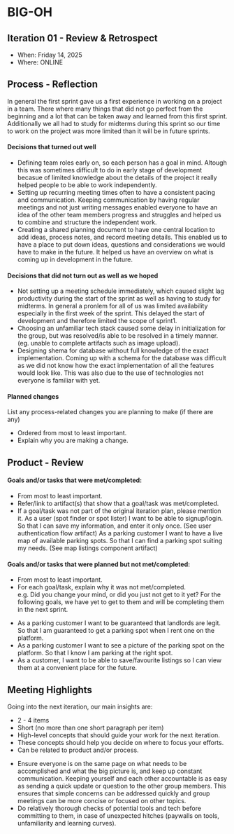 # BIG-OH

## Iteration 01 - Review & Retrospect

 * When: Friday 14, 2025
 * Where: ONLINE

## Process - Reflection

In general the first sprint gave us a first experience in working on a project in a team. There where many things that did not go perfect from the beginning and a lot that can be taken away and learned from this first sprint. Additionally we all had to study for midterms during this sprint so our time to work on the project was more limited than it will be in future sprints.

#### Decisions that turned out well
- Defining team roles early on, so each person has a goal in mind. Altough this was sometimes difficult to do in early stage of development becasue of limited knowledge about the details of the project it really helped people to be able to work independently.  
- Setting up recurring meeting times often to have a consistent pacing and communication. Keeping communication by having regular meetings and not just writing messages enabled everyone to have an idea of the other team members progress and struggles and helped us to combine and structure the independent work. 
- Creating a shared planning document to have one central location to add ideas, process notes, and record meeting details. This enabled us to have a place to put down ideas, questions and considerations we would have to make in the future. It helped us have an overview on what is coming up in development in the future.


#### Decisions that did not turn out as well as we hoped
- Not setting up a meeting schedule immediately, which caused slight lag productivity during the start of the sprint as well as having to study for midterms. In general a pronlem for all of us was limited availability especially in the first week of the sprint. This delayed the start of development and therefore limited the scope of sprint1.
- Choosing an unfamiliar tech stack caused some delay in initialization for the group, but was resolved/is able to be resolved in a timely manner. (eg. unable to complete artifacts such as image upload).
- Designing shema for database without full knowledge of the exact implementation. Coming up with a schema for the database was difficult as we did not know how the exact implementation of all the features would look like. This was also due to the use of technologies not everyone is familiar with yet.


#### Planned changes

List any process-related changes you are planning to make (if there are any)

 * Ordered from most to least important.
 * Explain why you are making a change.

## Product - Review

#### Goals and/or tasks that were met/completed:

 * From most to least important.
 * Refer/link to artifact(s) that show that a goal/task was met/completed.
 * If a goal/task was not part of the original iteration plan, please mention it.
As a user (spot finder or spot lister) I want to be able to signup/login. So that I can save my information, and enter it only once. (See user authentication flow artifact)
As a parking customer I want to have a live map of available parking spots. So that I can find a parking spot suiting my needs. (See map listings component artifact)

#### Goals and/or tasks that were planned but not met/completed:

 * From most to least important.
 * For each goal/task, explain why it was not met/completed.      
   e.g. Did you change your mind, or did you just not get to it yet?
For the following goals, we have yet to get to them and will be completing them in the next sprint. 
- As a parking customer I want to be guaranteed that landlords are legit. So that I am guaranteed to get a parking spot when I rent one on the platform.
- As a parking customer I want to see a picture of the parking spot on the platform. So that I know I am parking at the right spot.
- As a customer, I want to be able to save/favourite listings so I can view them at a convenient place for the future.


## Meeting Highlights
Going into the next iteration, our main insights are:
 * 2 - 4 items
 * Short (no more than one short paragraph per item)
 * High-level concepts that should guide your work for the next iteration.
 * These concepts should help you decide on where to focus your efforts.
 * Can be related to product and/or process.
- Ensure everyone is on the same page on what needs to be accomplished and what the big picture is, and keep up constant communication. Keeping yourself and each other accountable is as easy as sending a quick update or question to the other group members. This ensures that simple concerns can be addressed quickly and group meetings can be more concise or focused on other topics.
- Do relatively thorough checks of potential tools and tech before committing to them, in case of unexpected hitches (paywalls on tools, unfamiliarity and learning curves). 
